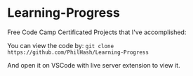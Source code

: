 # Learning-Progress
Free Code Camp Certificated Projects that I've accomplished:

You can view the code by: `git clone https://github.com/PhilHash/Learning-Progress`

And open it on VSCode with live server extension to view it.
     
     
